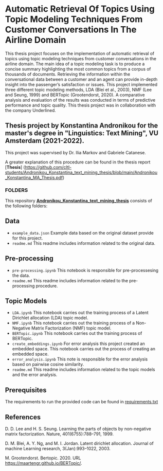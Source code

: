 # Automatic Retrieval Of Topics Using Topic Modeling Techniques From Customer Conversations In The Airline Domain

This thesis project focuses on the implementation of automatic retrieval of topics using topic modeling techniques from customer conversations in the airline domain. The main idea of a topic modeling task is to produce a concise summary highlighting the most common topics from a corpus of thousands of documents. Retrieving the information within the conversational data between a customer and an agent can provide in-depth insight into the passenger’s satisfaction or issues. This project implemented three different topic modeling methods, LDA (Blei et al., 2003), NMF (Lee and Seung, 1999) and BERTopic (Grootendorst, 2020). A comparative analysis and evaluation of the results was conducted in terms of predictive performance and topic quality. This thesis project was in collaboration with the company Underlined.


## Thesis project by Konstantina Andronikou for the master's degree in "Linguistics: Text Mining", VU Amsterdam (2021-2022).

This project was supervised by Dr. Ilia Markov and Gabriele Catanese. 

A greater explanation of this procedure can be found in the thesis report [**Thesis**] (https://github.com/cltl-students/Andronikou_Konstantina_text_mining_thesis/blob/main/Andronikou_Konstantina_MA_Thesis.pdf)

### FOLDERS 

This repository [**Andronikou_Konstantina_text_mining_thesis**](https://github.com/KonstantinaAndronikou/Andronikou_Konstantina_text_mining_thesis-) consists of the following folders:

## Data
* `example_data.json` Example data based on the original dataset provide for this project.
* `readme.md` This readme includes information related to the original data.
## Pre-processing
* `pre-processing.ipynb` This notebook is responsible for pre-processesing the data. 
* `readme.md` This readme includes information related to the pre-processing procedure.
## Topic Models 
* `LDA.ipynb` This notebook carries out the training process of a Latent Dirichlet allocation (LDA) topic model.
* `NMF.ipynb` This notebook carries out the training process of a Non-Negative Matrix Factorization (NMF)  topic model.
* `BERTopic.ipynb` This notebook carries out the training process of BERTopic.
* `create_embeddings.ipynb` For error analysis this project created an embedded space. This notebook carries out the process of creating an embedded space.
* `error_analysis.ipynb` This note is responsible for the error analysis based on pairwise cosine similarity.
* `readme.md` This readme includes information related to the topic models and the error analysis.
## Prerequisites

The requirements to run the provided code can be found in  [requirements.txt](https://github.com/KonstantinaAndronikou/Andronikou_Konstantina_text_mining_thesis/blob/main/requirements.txt)

## References 

D. D. Lee and H. S. Seung. Learning the parts of objects by non-negative matrix
factorization. Nature, 401(6755):788–791, 1999.

D. M. Blei, A. Y. Ng, and M. I. Jordan. Latent dirichlet allocation. Journal of machine
Learning research, 3(Jan):993–1022, 2003.

M. Grootendorst. Bertopic. 2020. URL https://maartengr.github.io/BERTopic/.
